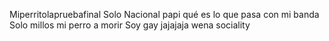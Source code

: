 Miperritolapruebafinal
Solo Nacional papi qué es lo que pasa con mi banda
Solo millos mi perro a morir
Soy gay
jajajaja wena sociality